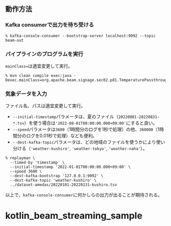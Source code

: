 ## 動作方法

### Kafka consumerで出力を待ち受ける

```console
% kafka-console-consumer --bootstrap-server localhost:9092 --topic beam-out
```

### パイプラインのプログラムを実行

`mainClass=`は適宜変更して実行。

```console
% mvn clean compile exec:java -Dexec.mainClass=org.apache.beam.signage.sec02.p01.TemperaturePassthroughPipeline
```

### 気象データを入力

ファイル名、パスは適宜変更して実行。

- `--initial-timestamp`パラメータは、夏のファイル（`20220801-20220831-*.tsv`）を使う場合は`'2022-08-01T00:00:00.000+09:00'`にすると良い。
- `--speed`パラメータは`3600`（1時間分のログを1秒で処理）の他、`360000`（1時間分のログを0.01秒で処理）なども便利。
- `--dest-kafka-topic`パラメータは、どの地域のファイルを使うかにより使い分ける（`'weather-kushiro'`, `'weather-tokyo'`, `'weather-naha'`）。

```console
% replayman \
  --timed-by 'timestamp' \
  --initial-timestamp '2022-01-01T00:00:00.000+09:00' \
  --speed 3600 \
  --dest-kafka-bootstrap '127.0.0.1:9092' \
  --dest-kafka-topic 'weather-kushiro' \
  ../dataset-amedas/20220101-20220131-kushiro.tsv
```

以上で、`kafka-console-consumer`に何かしらの出力が出ることが期待される。
# kotlin_beam_streaming_sample
